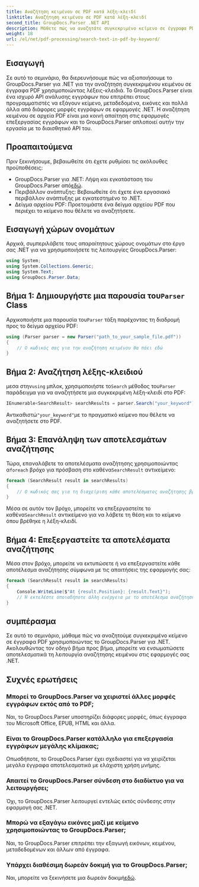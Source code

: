 ```yaml
---
title: Αναζήτηση κειμένου σε PDF κατά λέξη-κλειδί
linktitle: Αναζήτηση κειμένου σε PDF κατά λέξη-κλειδί
second_title: GroupDocs.Parser .NET API
description: Μάθετε πώς να αναζητάτε συγκεκριμένο κείμενο σε έγγραφα PDF χρησιμοποιώντας το GroupDocs.Parser για .NET. Ενσωματώστε ισχυρές δυνατότητες αναζήτησης κειμένου στο .NET σας αποτελεσματικά.
weight: 18
url: /el/net/pdf-processing/search-text-in-pdf-by-keyword/
---
```

## Εισαγωγή
Σε αυτό το σεμινάριο, θα διερευνήσουμε πώς να αξιοποιήσουμε το GroupDocs.Parser για .NET για την αναζήτηση συγκεκριμένου κειμένου σε έγγραφα PDF χρησιμοποιώντας λέξεις-κλειδιά. Το GroupDocs.Parser είναι ένα ισχυρό API ανάλυσης εγγράφων που επιτρέπει στους προγραμματιστές να εξάγουν κείμενο, μεταδεδομένα, εικόνες και πολλά άλλα από διάφορες μορφές εγγράφων σε εφαρμογές .NET. Η αναζήτηση κειμένου σε αρχεία PDF είναι μια κοινή απαίτηση στις εφαρμογές επεξεργασίας εγγράφων και το GroupDocs.Parser απλοποιεί αυτήν την εργασία με το διαισθητικό API του.
## Προαπαιτούμενα
Πριν ξεκινήσουμε, βεβαιωθείτε ότι έχετε ρυθμίσει τις ακόλουθες προϋποθέσεις:
-  GroupDocs.Parser για .NET: Λήψη και εγκατάσταση του GroupDocs.Parser από[εδώ](https://releases.groupdocs.com/parser/net/).
- Περιβάλλον ανάπτυξης: Βεβαιωθείτε ότι έχετε ένα εργασιακό περιβάλλον ανάπτυξης με εγκατεστημένο το .NET.
- Δείγμα αρχείου PDF: Προετοιμάστε ένα δείγμα αρχείου PDF που περιέχει το κείμενο που θέλετε να αναζητήσετε.

## Εισαγωγή χώρων ονομάτων
Αρχικά, συμπεριλάβετε τους απαραίτητους χώρους ονομάτων στο έργο σας .NET για να χρησιμοποιήσετε τις λειτουργίες GroupDocs.Parser:
```csharp
using System;
using System.Collections.Generic;
using System.Text;
using GroupDocs.Parser.Data;
```
##  Βήμα 1: Δημιουργήστε μια παρουσία του`Parser` Class
 Αρχικοποιήστε μια παρουσία του`Parser` τάξη παρέχοντας τη διαδρομή προς το δείγμα αρχείου PDF:
```csharp
using (Parser parser = new Parser("path_to_your_sample_file.pdf"))
{
    // Ο κωδικός σας για την αναζήτηση κειμένου θα πάει εδώ
}
```
## Βήμα 2: Αναζήτηση λέξης-κλειδιού
 μεσα στην`using` μπλοκ, χρησιμοποιήστε το`Search` μέθοδος του`Parser` παράδειγμα για να αναζητήσετε μια συγκεκριμένη λέξη-κλειδί στο PDF:
```csharp
IEnumerable<SearchResult> searchResults = parser.Search("your_keyword");
```
 Αντικαθιστώ`"your_keyword"`με το πραγματικό κείμενο που θέλετε να αναζητήσετε στο PDF.
## Βήμα 3: Επανάληψη των αποτελεσμάτων αναζήτησης
 Τώρα, επαναλάβετε τα αποτελέσματα αναζήτησης χρησιμοποιώντας α`foreach` βρόχο για πρόσβαση στο καθένα`SearchResult` αντικείμενο:
```csharp
foreach (SearchResult result in searchResults)
{
    // Ο κωδικός σας για τη διαχείριση κάθε αποτελέσματος αναζήτησης βρίσκεται εδώ
}
```
 Μέσα σε αυτόν τον βρόχο, μπορείτε να επεξεργαστείτε το καθένα`SearchResult` αντικείμενο για να λάβετε τη θέση και το κείμενο όπου βρέθηκε η λέξη-κλειδί.
## Βήμα 4: Επεξεργαστείτε τα αποτελέσματα αναζήτησης
Μέσα στον βρόχο, μπορείτε να εκτυπώσετε ή να επεξεργαστείτε κάθε αποτέλεσμα αναζήτησης σύμφωνα με τις απαιτήσεις της εφαρμογής σας:
```csharp
foreach (SearchResult result in searchResults)
{
    Console.WriteLine($"At {result.Position}: {result.Text}");
    // Ή εκτελέστε οποιαδήποτε άλλη ενέργεια με το αποτέλεσμα αναζήτησης
}
```

## συμπέρασμα
Σε αυτό το σεμινάριο, μάθαμε πώς να αναζητούμε συγκεκριμένο κείμενο σε έγγραφα PDF χρησιμοποιώντας το GroupDocs.Parser για .NET. Ακολουθώντας τον οδηγό βήμα προς βήμα, μπορείτε να ενσωματώσετε αποτελεσματικά τη λειτουργία αναζήτησης κειμένου στις εφαρμογές σας .NET.

## Συχνές ερωτήσεις
### Μπορεί το GroupDocs.Parser να χειριστεί άλλες μορφές εγγράφων εκτός από το PDF;
Ναι, το GroupDocs.Parser υποστηρίζει διάφορες μορφές, όπως έγγραφα του Microsoft Office, EPUB, HTML και άλλα.
### Είναι το GroupDocs.Parser κατάλληλο για επεξεργασία εγγράφων μεγάλης κλίμακας;
Οπωσδήποτε, το GroupDocs.Parser έχει σχεδιαστεί για να χειρίζεται μεγάλα έγγραφα αποτελεσματικά με ελάχιστη χρήση μνήμης.
### Απαιτεί το GroupDocs.Parser σύνδεση στο διαδίκτυο για να λειτουργήσει;
Όχι, το GroupDocs.Parser λειτουργεί εντελώς εκτός σύνδεσης στην εφαρμογή σας .NET.
### Μπορώ να εξαγάγω εικόνες μαζί με κείμενο χρησιμοποιώντας το GroupDocs.Parser;
Ναι, το GroupDocs.Parser επιτρέπει την εξαγωγή εικόνων, κειμένου, μεταδεδομένων και άλλων από έγγραφα.
### Υπάρχει διαθέσιμη δωρεάν δοκιμή για το GroupDocs.Parser;
 Ναι, μπορείτε να ξεκινήσετε μια δωρεάν δοκιμή[εδώ](https://releases.groupdocs.com/).